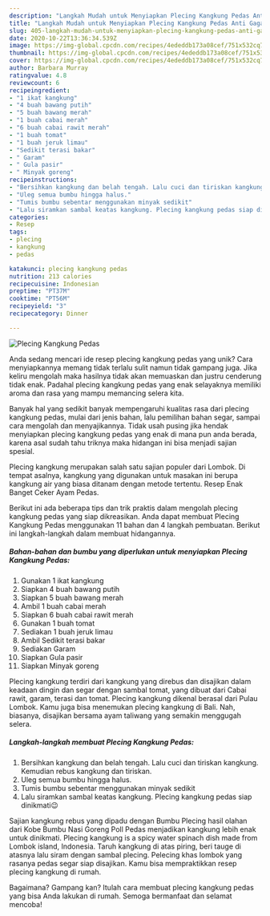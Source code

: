```yaml
---
description: "Langkah Mudah untuk Menyiapkan Plecing Kangkung Pedas Anti Gagal"
title: "Langkah Mudah untuk Menyiapkan Plecing Kangkung Pedas Anti Gagal"
slug: 405-langkah-mudah-untuk-menyiapkan-plecing-kangkung-pedas-anti-gagal
date: 2020-10-22T13:36:34.539Z
image: https://img-global.cpcdn.com/recipes/4ededdb173a08cef/751x532cq70/plecing-kangkung-pedas-foto-resep-utama.jpg
thumbnail: https://img-global.cpcdn.com/recipes/4ededdb173a08cef/751x532cq70/plecing-kangkung-pedas-foto-resep-utama.jpg
cover: https://img-global.cpcdn.com/recipes/4ededdb173a08cef/751x532cq70/plecing-kangkung-pedas-foto-resep-utama.jpg
author: Barbara Murray
ratingvalue: 4.8
reviewcount: 6
recipeingredient:
- "1 ikat kangkung"
- "4 buah bawang putih"
- "5 buah bawang merah"
- "1 buah cabai merah"
- "6 buah cabai rawit merah"
- "1 buah tomat"
- "1 buah jeruk limau"
- "Sedikit terasi bakar"
- " Garam"
- " Gula pasir"
- " Minyak goreng"
recipeinstructions:
- "Bersihkan kangkung dan belah tengah. Lalu cuci dan tiriskan kangkung. Kemudian rebus kangkung dan tiriskan."
- "Uleg semua bumbu hingga halus."
- "Tumis bumbu sebentar menggunakan minyak sedikit"
- "Lalu siramkan sambal keatas kangkung. Plecing kangkung pedas siap dinikmati😉"
categories:
- Resep
tags:
- plecing
- kangkung
- pedas

katakunci: plecing kangkung pedas 
nutrition: 213 calories
recipecuisine: Indonesian
preptime: "PT37M"
cooktime: "PT56M"
recipeyield: "3"
recipecategory: Dinner

---
```



![Plecing Kangkung Pedas](https://img-global.cpcdn.com/recipes/4ededdb173a08cef/751x532cq70/plecing-kangkung-pedas-foto-resep-utama.jpg)

Anda sedang mencari ide resep plecing kangkung pedas yang unik? Cara menyiapkannya memang tidak terlalu sulit namun tidak gampang juga. Jika keliru mengolah maka hasilnya tidak akan memuaskan dan justru cenderung tidak enak. Padahal plecing kangkung pedas yang enak selayaknya memiliki aroma dan rasa yang mampu memancing selera kita.

Banyak hal yang sedikit banyak mempengaruhi kualitas rasa dari plecing kangkung pedas, mulai dari jenis bahan, lalu pemilihan bahan segar, sampai cara mengolah dan menyajikannya. Tidak usah pusing jika hendak menyiapkan plecing kangkung pedas yang enak di mana pun anda berada, karena asal sudah tahu triknya maka hidangan ini bisa menjadi sajian spesial.

Plecing kangkung merupakan salah satu sajian populer dari Lombok. Di tempat asalnya, kangkung yang digunakan untuk masakan ini berupa kangkung air yang biasa ditanam dengan metode tertentu. Resep Enak Banget Ceker Ayam Pedas.


Berikut ini ada beberapa tips dan trik praktis dalam mengolah plecing kangkung pedas yang siap dikreasikan. Anda dapat membuat Plecing Kangkung Pedas menggunakan 11 bahan dan 4 langkah pembuatan. Berikut ini langkah-langkah dalam membuat hidangannya.

<!--inarticleads1-->

##### Bahan-bahan dan bumbu yang diperlukan untuk menyiapkan Plecing Kangkung Pedas:

1. Gunakan 1 ikat kangkung
1. Siapkan 4 buah bawang putih
1. Siapkan 5 buah bawang merah
1. Ambil 1 buah cabai merah
1. Siapkan 6 buah cabai rawit merah
1. Gunakan 1 buah tomat
1. Sediakan 1 buah jeruk limau
1. Ambil Sedikit terasi bakar
1. Sediakan  Garam
1. Siapkan  Gula pasir
1. Siapkan  Minyak goreng


Plecing kangkung terdiri dari kangkung yang direbus dan disajikan dalam keadaan dingin dan segar dengan sambal tomat, yang dibuat dari Cabai rawit, garam, terasi dan tomat. Plecing kangkung dikenal berasal dari Pulau Lombok. Kamu juga bisa menemukan plecing kangkung di Bali. Nah, biasanya, disajikan bersama ayam taliwang yang semakin menggugah selera. 

<!--inarticleads2-->

##### Langkah-langkah membuat Plecing Kangkung Pedas:

1. Bersihkan kangkung dan belah tengah. Lalu cuci dan tiriskan kangkung. Kemudian rebus kangkung dan tiriskan.
1. Uleg semua bumbu hingga halus.
1. Tumis bumbu sebentar menggunakan minyak sedikit
1. Lalu siramkan sambal keatas kangkung. Plecing kangkung pedas siap dinikmati😉


Sajian kangkung rebus yang dipadu dengan Bumbu Plecing hasil olahan dari Kobe Bumbu Nasi Goreng Poll Pedas menjadikan kangkung lebih enak untuk dinikmati. Plecing kangkung is a spicy water spinach dish made from Lombok island, Indonesia. Taruh kangkung di atas piring, beri tauge di atasnya lalu siram dengan sambal plecing. Pelecing khas lombok yang rasanya pedas segar siap disajikan. Kamu bisa mempraktikkan resep plecing kangkung di rumah. 

Bagaimana? Gampang kan? Itulah cara membuat plecing kangkung pedas yang bisa Anda lakukan di rumah. Semoga bermanfaat dan selamat mencoba!
